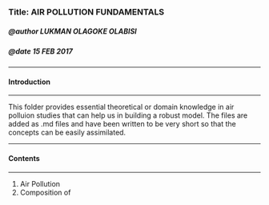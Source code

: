 
### Title:  AIR POLLUTION FUNDAMENTALS
##### @author LUKMAN OLAGOKE OLABISI
##### @date 15 FEB 2017


---------
#### Introduction
-----------
This folder provides essential theoretical or domain  knowledge in air polluion studies that can help us in building a robust model. The files are added as .md files and have been written to be very short so that the concepts can be easily assimilated.

---------
#### Contents
---------

  1) Air Pollution
  2) Composition of 
